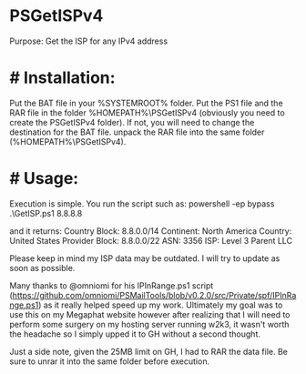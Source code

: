 # PSGetISPv4
Purpose: Get the ISP for any IPv4 address

# # Installation:
Put the BAT file in your %SYSTEMROOT% folder.  Put the PS1 file and the RAR file in the folder %HOMEPATH%\PSGetISPv4 (obviously you need to create the PSGetISPv4 folder).  If not, you will need to change the destination for the BAT file.  unpack the RAR file into the same folder (%HOMEPATH%\PSGetISPv4).

# # Usage:
Execution is simple.  You run the script such as:
powershell -ep bypass .\GetISP.ps1 8.8.8.8

and it returns:
Country Block:  8.8.0.0/14
Continent:  North America
Country:  United States
Provider Block:  8.8.0.0/22
ASN:  3356
ISP:  Level 3 Parent LLC

Please keep in mind my ISP data may be outdated.  I will try to update as soon as possible.

Many thanks to @omniomi for his IPInRange.ps1 script (https://github.com/omniomi/PSMailTools/blob/v0.2.0/src/Private/spf/IPInRange.ps1) as it really helped speed up my work. Ultimately my goal was to use this on my Megaphat website however after realizing that I will need to perform some surgery on my hosting server running w2k3, it wasn't worth the headache so I simply upped it to GH without a second thought.

Just a side note, given the 25MB limit on GH, I had to RAR the data file.  Be sure to unrar it into the same folder before execution.
